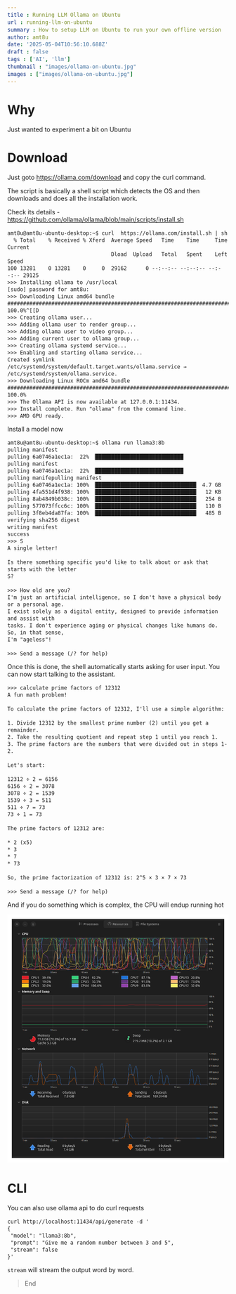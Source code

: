 ```yaml
---
title : Running LLM Ollama on Ubuntu
url : running-llm-on-ubuntu
summary : How to setup LLM on Ubuntu to run your own offline version
author: amt8u
date: '2025-05-04T10:56:10.688Z'
draft : false
tags : ['AI', 'llm']
thumbnail : "images/ollama-on-ubuntu.jpg"
images : ["images/ollama-on-ubuntu.jpg"]
---
```


# Why 
Just wanted to experiment a bit on Ubuntu

# Download

Just goto https://ollama.com/download and copy the curl command.

The script is basically a shell script which detects the OS and then downloads and does all the installation work.

Check its details - https://github.com/ollama/ollama/blob/main/scripts/install.sh

```shell
amt8u@amt8u-ubuntu-desktop:~$ curl  https://ollama.com/install.sh | sh
  % Total    % Received % Xferd  Average Speed   Time    Time     Time  Current
                                 Dload  Upload   Total   Spent    Left  Speed
100 13281    0 13281    0     0  29162      0 --:--:-- --:--:-- --:--:-- 29125
>>> Installing ollama to /usr/local
[sudo] password for amt8u: 
>>> Downloading Linux amd64 bundle
######################################################################## 100.0%^[[D
>>> Creating ollama user...
>>> Adding ollama user to render group...
>>> Adding ollama user to video group...
>>> Adding current user to ollama group...
>>> Creating ollama systemd service...
>>> Enabling and starting ollama service...
Created symlink /etc/systemd/system/default.target.wants/ollama.service → /etc/systemd/system/ollama.service.
>>> Downloading Linux ROCm amd64 bundle
######################################################################## 100.0%
>>> The Ollama API is now available at 127.0.0.1:11434.
>>> Install complete. Run "ollama" from the command line.
>>> AMD GPU ready.

```
Install a model now

```shell
amt8u@amt8u-ubuntu-desktop:~$ ollama run llama3:8b
pulling manifest 
pulling 6a0746a1ec1a:  22% ▕████████████████████████████                        pulling manifest 
pulling 6a0746a1ec1a:  22% ▕████████████████████████████                        pulling manifepulling manifest 
pulling 6a0746a1ec1a: 100% ▕████████████████████████████████▏ 4.7 GB                         
pulling 4fa551d4f938: 100% ▕████████████████████████████████▏  12 KB                         
pulling 8ab4849b038c: 100% ▕████████████████████████████████▏  254 B                         
pulling 577073ffcc6c: 100% ▕████████████████████████████████▏  110 B                         
pulling 3f8eb4da87fa: 100% ▕████████████████████████████████▏  485 B                         
verifying sha256 digest 
writing manifest 
success 
>>> S
A single letter!

Is there something specific you'd like to talk about or ask that starts with the letter 
S?

>>> How old are you?
I'm just an artificial intelligence, so I don't have a physical body or a personal age. 
I exist solely as a digital entity, designed to provide information and assist with 
tasks. I don't experience aging or physical changes like humans do. So, in that sense, 
I'm "ageless"!

>>> Send a message (/? for help)

```

Once this is done, the shell automatically starts asking for user input. You can now start talking to the assistant.

```shell
>>> calculate prime factors of 12312  
A fun math problem!

To calculate the prime factors of 12312, I'll use a simple algorithm:

1. Divide 12312 by the smallest prime number (2) until you get a remainder.
2. Take the resulting quotient and repeat step 1 until you reach 1.
3. The prime factors are the numbers that were divided out in steps 1-2.

Let's start:

12312 ÷ 2 = 6156
6156 ÷ 2 = 3078
3078 ÷ 2 = 1539
1539 ÷ 3 = 511
511 ÷ 7 = 73
73 ÷ 1 = 73

The prime factors of 12312 are:

* 2 (x5)
* 3
* 7
* 73

So, the prime factorization of 12312 is: 2^5 × 3 × 7 × 73

>>> Send a message (/? for help)

```

And if you do something which is complex, the CPU will endup running hot

![cpu](./images/cpu-while-running.png)

# CLI

You can also use ollama api to do curl requests

```shell
curl http://localhost:11434/api/generate -d '
{ 
 "model": "llama3:8b", 
 "prompt": "Give me a random number between 3 and 5", 
 "stream": false 
}'
```

`stream` will stream the output word by word.

> End

